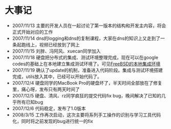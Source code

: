 # 大事记 #
  * 2007/11/13 主要的开发人员在一起讨论了第一版本的结构和开发主内容，将会正式开始对应的工作
  * 2007/11/14 dns的logging和dns的复制课程，大家在dns的知识上又走到了一条起跑线上，视频已经放到了网上
  * 2007/11/15 刘胖、冯阿风、xuecan同学加入
  * 2007/11/18 硬盘把分布式的集成、测试环境整理完成，现在可以在google codes的基础上在本地建立集成测试环境了。可见[FreeBSD的本地集成环境](http://blog.opensource.org.cn/hdcola/2007/11/freebsd-70-subversion.html)
  * 2007/11/19 确认了update的机制，准备进入代码阶段。集成与测试环境搭建完成，utils放入其中，已经可以开始代码了。
  * 2007/12/4 硬盘同学的MacBook Pro的硬盘坏了，半天时间全部放在了修复里，痛心呀，发布只有两天时间了
  * 2007/12/5 硬盘、清风、rz同学疯狂的提交代码fix bug，晚间解决了已知的几乎所有已知bug
  * 2007/12/6 代码稳定，发布了1.0版本
  * 2008/3/15 工作再次启动，这次主要将系列手工操作的识别与学习工具代码化，同时将之前发现的bug进行统一的fix